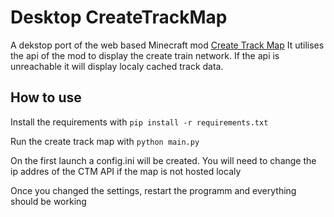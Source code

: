 # Desktop CreateTrackMap

A dekstop port of the web based Minecraft mod [Create Track Map](https://modrinth.com/mod/create-track-map)
It utilises the api of the mod to display the create train network.
If the api is unreachable it will display localy cached track data.

## How to use
Install the requirements with `pip install -r requirements.txt`

Run the create track map with `python main.py`

On the first launch a config.ini will be created. You will need to change the ip addres of the CTM API if the map is not hosted localy

Once you changed the settings, restart the programm and everything should be working
